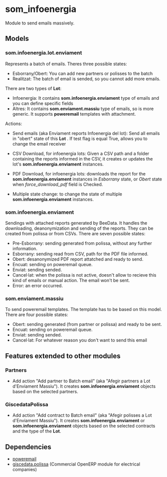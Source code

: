 # som_infoenergia

Module to send emails massively.

## Models
### som.infoenergia.lot.enviament
Represents a batch of emails. Theres three possible states:
*  Esborrany/Obert: You can add new partners or polisses to the batch
*  Realitzat: The batch of email is sended, so you cannot add more emails.

There are two types of **Lot**:
*  Infoenergia: It contains **som.infoenergia.enviament** type of emails and you can define specific fields
*  Altres: It contains **som.enviament.massiu** type of emails, so is more generic. It supports **poweremail** templates with attachment.

Actions:
*  Send emails (aka Enviament reports Infoenergia del lot): Send all emails in "obert" state of this **Lot** . If test flag is equal True, allows you to change the email receiver

* CSV Download, for infoenergia lots: Given a CSV path and a folder containing the reports informed in the CSV, it creates or updates the lot's **som.infoenergia.enviament** instances.

* PDF Download, for infoenergia lots: downloads the report for the **som.infoenergia.enviament** instances in *Esborrany* state, or *Obert* state when *force_download_pdf* field is Checked.

* Multiple state change: to change the state of multiple **som.infoenergia.enviament** instances.

### som.infoenergia.enviament
Sendings with attached reports generated by BeeData. It handles the downloading, deanonymization and sending of the reports.
They can be created from polissa or from CSVs.
There are seven possible states:
* Pre-Esborrany: sending generated from polissa, without any further information.
* Esborrany: sending read from CSV, path for the PDF file informed.
* Obert: desanonymized PDF report attatched and ready to send.
* Encuat: sending on poweremail queue.
* Enviat: sending sended.
* Cancel·lat: when the polissa is not active, doesn't allow to recieve this kind of emails or manual action. The email won't be sent.
* Error: an error occurred.

### som.enviament.massiu
To send poweremail templates. The template has to be based on this model.
There are four possible states:
* Obert: sending generated (from partner or polissa) and ready to be sent.
* Encuat: sending on poweremail queue.
* Enviat: sending sended.
* Cancel·lat: For whatever reason you don't want to send this email


## Features extended to other modules
### Partners
*  Add action "Add partner to Batch email" (aka "Afegir partners a Lot d'Enviament Massiu"). It creates **som.infoenergia.enviament** objects based on the selected partners.
### GiscedataPolissa
*  Add action "Add contract to Batch email" (aka "Afegir polisses a Lot d'Enviament Massiu"). It creates **som.infoenergia.enviament** or **som.infoenergia.enviament** objects based on the selected contracts and the type of the **Lot**.


## Dependencies
*  [poweremail](https://github.com/gisce/poweremail)
*  [giscedata.polissa](https://github.com/gisce/) (Commercial OpenERP module for electrical companies)
